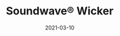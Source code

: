 ---
title: "Soundwave® Wicker"
description: "Soundwave%AE%20Wicker%2C%20the%20prized%20and%20celebrated%20architects%20Gert%20Wing%E5rdh%20and%20Erik%20Wikerst%E5l%20have%20given%20the%20acoustic%20panel%20its%20perfect%20expression.%20With%20its%20woven%20surface%2C%20Wicker%20gives%20an%20industrial%20product%20with%20supreme%20acoustic%20qualities%20a%20touch%20of%20traditional%20crafts.%0A%0AThe%20origin%20of%20Wicker%20is%20a%20material%20with%20an%20expression%20and%20a%20set%20of%20characteristics%20which%20seems%20to%20be%20exact%20opposite%20of%20those%20of%20an%20acoustic%20panel%3A%20concrete.%20As%20architects%20of%20the%20ongoing%20renovation%20of%20Nationalmuseum%20in%20Stockholm%2C%20Gert%20Wing%E5rdh%20and%20Erik%20Wikerst%E5l%20not%20only%20have%20the%20responsibility%20to%20make%20sure%20that%20the%20prestigious%2019th%20century%20building%20gets%20a%20climate%20that%20the%20art%20treasures%20will%20feel%20comfortable%20in%2C%20they%20also%20had%20to%20design%20an%20extension%20with%20a%20less%20prominent%20but%20very%20important%20function%20%u2013%20the%20safety%20zone%20which%20the%20masterpieces%20for%20the%20exhibitions%20are%20taken%20through%20in%20to%20the%20museum.%0A%0AThe%20task%20gave%20the%20architect%20duo%20the%20possibility%20to%20use%20the%20full%20potential%20of%20pre-cast%20concrete%20to%20give%20the%20building%20both%20a%20strong%20and%20joyful%20expression.%20The%20result%2C%20facades%20with%20a%20woven%20pattern%2C%20carried%20deeper%20abilities%20that%20now%20have%20been%20refined%20in%20to%20a%20product%20in%20Offecct%B4s%20acoustic%20panel%20collection%20Soundwave%AE.%20The%20importance%20of%20good%20acoustics%20is%20something%20that%20Wing%E5rdh%20and%20Wikerst%E5l%2C%20who%20both%20have%20great%20experience%20of%20designing%20auditoriums%20and%20concert%20halls%2C%20are%20well%20acquainted%20with.%0A%0A%u201DWhat%20you%20want%20to%20do%20with%20sound%20is%20to%20send%20it%20in%20different%20directions%u201D%2C%20explains%20Gert%20Wing%E5rdh%2C%20%u201DAnd%20the%20woven%20pattern%20with%20its%20natural%20pockets%20has%20a%20nearly%20ideal%20shape%20for%20an%20absorbent.%u201D%20With%20Soundwave%AE%20Wicker%2C%20Offecct%20initiates%20a%20long%20anticipated%20collaboration%20with%20architect%20Gert%20Wing%E5rdh.%0A%0A%u201DOffecct%20has%20a%20long%20relationship%20with%20Gert%20Wing%E5rdh%20and%20we%20have%20over%20the%20years%20worked%20together%20on%20projects.%20We%20instantly%20recognised%20the%20potential%20for%20an%20acoustic%20panel%20when%20we%20saw%20the%20facade%20during%20a%20recent%20visit%20to%20Nationalmuseum%20and%20at%20that%20moment%20it%20became%20evident%20that%20the%20time%20was%20ready%20to%20make%20our%20first%20product%20together%2C%u201D%20says%20Kurt%20Tingdal%2C%20CEO%20of%20Offecct.%0A%0A"
image_primary: "img/SOUNDWAVE-WICKER-Acoustic-panels-Wing%C3%A5rdh-Wikerst%C3%A5l-offecct-59013-91-11976.jpg"
image_secondary: "img/SOUNDWAVE-WICKER-Acoustic-panels-Wing%C3%A5rdh-Wikerst%C3%A5l-offecct-59013-91-11973.jpg"
href: "https://www.offecct.com/product/soundwave-wicker-acoustic-panel/"
tags: 
  - "Offecct"
  - "Acoustic Panels"
designer: "Wingårdh & Wikerstål"
category: "Acoustic Panels"
subtitle: ""
manufacturer: "Offecct"
slug: "/manufacturers/offecct/acoustic-panels/wingardh-wikerstal-soundwave-wicker"
date: "2021-03-10"
---